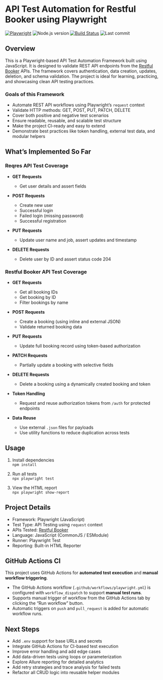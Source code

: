 # API Test Automation for Restful Booker using Playwright

[![Playwright](https://img.shields.io/badge/Playwright-JS-green?logo=playwright&logoColor=white)](https://playwright.dev/)
![Node.js version](https://img.shields.io/badge/Node.js->=18-blue)
[![Build Status](https://github.com/anandavii/api-testing-restful-booker/actions/workflows/playwright.yml/badge.svg)](https://github.com/anandavii/api-testing-restful-booker/actions/workflows/playwright.yml)
![Last commit](https://img.shields.io/github/last-commit/anandavii/api-testing-restful-booker)

## Overview

This is a Playwright-based API Test Automation Framework built using JavaScript. It is designed to validate REST API endpoints from the [Restful Booker](https://restful-booker.herokuapp.com/apidoc/index.html) APIs. The framework covers authentication, data creation, updates, deletion, and schema validation. The project is ideal for learning, practicing, and showcasing clean API testing practices.

### Goals of this Framework

- Automate REST API workflows using Playwright’s `request` context
- Validate HTTP methods: GET, POST, PUT, PATCH, DELETE
- Cover both positive and negative test scenarios
- Ensure readable, reusable, and scalable test structure
- Make the project CI-ready and easy to extend
- Demonstrate best practices like token handling, external test data, and modular helpers

## What’s Implemented So Far

### Reqres API Test Coverage

- **GET Requests**
  - Get user details and assert fields

- **POST Requests**
  - Create new user
  - Successful login
  - Failed login (missing password)
  - Successful registration

- **PUT Requests**
  - Update user name and job, assert updates and timestamp

- **DELETE Requests**
  - Delete user by ID and assert status code 204

### Restful Booker API Test Coverage

- **GET Requests**
  - Get all booking IDs
  - Get booking by ID
  - Filter bookings by name

- **POST Requests**
  - Create a booking (using inline and external JSON)
  - Validate returned booking data

- **PUT Requests**
  - Update full booking record using token-based authorization

- **PATCH Requests**
  - Partially update a booking with selective fields

- **DELETE Requests**
  - Delete a booking using a dynamically created booking and token

- **Token Handling**
  - Request and reuse authorization tokens from `/auth` for protected endpoints

- **Data Reuse**
  - Use external `.json` files for payloads
  - Use utility functions to reduce duplication across tests

## Usage

1. Install dependencies  
   `npm install`

2. Run all tests  
   `npx playwright test`

3. View the HTML report  
   `npx playwright show-report`

## Project Details

- Framework: Playwright (JavaScript)
- Test Type: API Testing using `request` context
- APIs Tested: [Restful Booker](https://restful-booker.herokuapp.com)
- Language: JavaScript (CommonJS / ESModule)
- Runner: Playwright Test
- Reporting: Built-in HTML Reporter

## GitHub Actions CI
This project uses GitHub Actions for **automated test execution** and **manual workflow triggering**.

- The GitHub Actions workflow (`.github/workflows/playwright.yml`) is configured with `workflow_dispatch` to support **manual test runs**.
- Supports manual trigger of workflow from the GitHub Actions tab by clicking the “Run workflow” button.
- Automatic triggers on `push` and `pull_request` is added for automatic workflow runs.

## Next Steps

- Add `.env` support for base URLs and secrets
- Integrate GitHub Actions for CI-based test execution
- Improve error handling and add edge cases
- Add data-driven tests using loops or parameterization
- Explore Allure reporting for detailed analytics
- Add retry strategies and trace analysis for failed tests
- Refactor all CRUD logic into reusable helper modules
